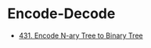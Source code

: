 # Encode-Decode

- [431. Encode N-ary Tree to Binary Tree](https://leetcode.com/problems/encode-n-ary-tree-to-binary-tree/)